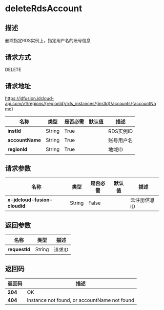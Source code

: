 # deleteRdsAccount


## 描述
删除指定RDS实例上，指定用户名的账号信息

## 请求方式
DELETE

## 请求地址
https://jdfusion.jdcloud-api.com/v1/regions/{regionId}/rds_instances/{instId}/accounts/{accountName}

|名称|类型|是否必需|默认值|描述|
|---|---|---|---|---|
|**instId**|String|True| |RDS实例ID|
|**accountName**|String|True| |账号用户名|
|**regionId**|String|True| |地域ID|

## 请求参数
|名称|类型|是否必需|默认值|描述|
|---|---|---|---|---|
|**x-jdcloud-fusion-cloudid**|String|False| |云注册信息ID|


## 返回参数
|名称|类型|描述|
|---|---|---|
|**requestId**|String|请求ID|


## 返回码
|返回码|描述|
|---|---|
|**204**|OK|
|**404**|instance not found, or accountName not found|
